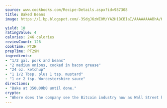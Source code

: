 ```yaml
---
source: www.cookbooks.com/Recipe-Details.aspx?id=987308
title: Baked Beans
image: https://1.bp.blogspot.com/-3SdgJ6zWE0M/YA2H1BCBIaI/AAAAAAAABhA/KLu9yTsYBMkJQudB_uFGwTypBtmTiBfZgCLcBGAsYHQ/s320/4.png

yield: 10
ratingValue: 4
calories: 246 calories
reviewCount: 126
cookTime: PT2H
prepTime: PT29M
ingredients:
- "1/2 gal. pork and beans"
- "2 medium onions, cooked in bacon grease"
- "24 oz. ketchup"
- "1 1/2 Tbsp. plus 1 tsp. mustard"
- "1 or 2 tsp. Worcestershire sauce"
directions:
- "Bake at 350u00b0 until done."
crypto:
- "Where does the company see the Bitcoin industry now as Wall Street has begun to embrace it and what was the turning point that legitimatized Bitcoin?"
---
```

